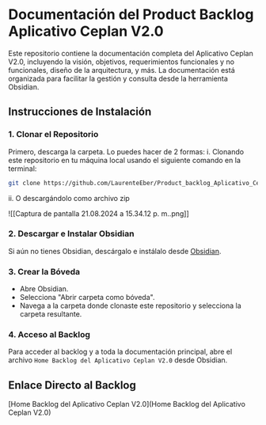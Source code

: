 # **Documentación del Product Backlog Aplicativo Ceplan V2.0**

Este repositorio contiene la documentación completa del Aplicativo Ceplan V2.0, incluyendo la visión, objetivos, requerimientos funcionales y no funcionales, diseño de la arquitectura, y más. La documentación está organizada para facilitar la gestión y consulta desde la herramienta Obsidian.

## **Instrucciones de Instalación**

### **1. Clonar el Repositorio**

Primero, descarga la carpeta. Lo puedes hacer de 2 formas:
i. Clonando este repositorio en tu máquina local usando el siguiente comando en la terminal:

```bash
git clone https://github.com/LaurenteEber/Product_backlog_Aplicativo_Ceplan.git
```

ii. O descargándolo como archivo zip 

![[Captura de pantalla 21.08.2024 a 15.34.12 p. m..png]]


### **2. Descargar e Instalar Obsidian**

Si aún no tienes Obsidian, descárgalo e instálalo desde [Obsidian](https://obsidian.md/).

### **3. Crear la Bóveda**

-   Abre Obsidian.
-   Selecciona "Abrir carpeta como bóveda".
-   Navega a la carpeta donde clonaste este repositorio y selecciona la carpeta resultante.

### **4. Acceso al Backlog**

Para acceder al backlog y a toda la documentación principal, abre el archivo `Home Backlog del Aplicativo Ceplan V2.0` desde Obsidian.

## **Enlace Directo al Backlog**

[Home Backlog del Aplicativo Ceplan V2.0](Home Backlog del Aplicativo Ceplan V2.0)
